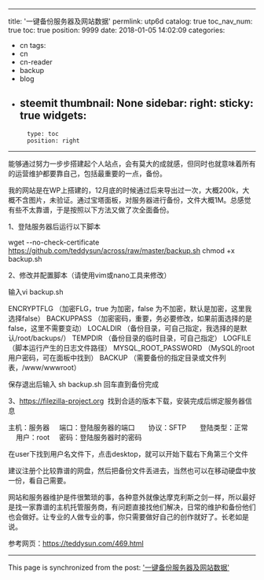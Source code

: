 
---
title: '一键备份服务器及网站数据'
permlink: utp6d
catalog: true
toc_nav_num: true
toc: true
position: 9999
date: 2018-01-05 14:02:09
categories:
- cn
tags:
- cn
- cn-reader
- backup
- blog
- steemit
thumbnail: None
sidebar:
    right:
        sticky: true
widgets:
    -
        type: toc
        position: right
---


能够通过努力一步步搭建起个人站点，会有莫大的成就感，但同时也就意味着所有的运营维护都要靠自己，包括最重要的一点，备份。

我的网站是在WP上搭建的，12月底的时候通过后来导出过一次，大概200k，大概不含图片，未验证。通过宝塔面板，对服务器进行备份，文件大概1M。总感觉有些不太靠谱，于是按照以下方法又做了次全面备份。

1、登陆服务器后运行以下脚本

wget --no-check-certificate https://github.com/teddysun/across/raw/master/backup.sh chmod +x backup.sh

2、修改并配置脚本（请使用vim或nano工具来修改）

输入vi backup.sh

ENCRYPTFLG （加密FLG，true 为加密，false 为不加密，默认是加密，这里我选择false）
BACKUPPASS （加密密码，重要，务必要修改，如果前面选择的是false，这里不需要变动）
LOCALDIR （备份目录，可自己指定，我选择的是默认/root/backups/）
TEMPDIR （备份目录的临时目录，可自己指定）
LOGFILE （脚本运行产生的日志文件路径）
MYSQL_ROOT_PASSWORD （MySQL的root 用户密码，可在面板中找到）
BACKUP （需要备份的指定目录或文件列表，/www/wwwroot）

保存退出后输入 sh backup.sh 回车直到备份完成

3、https://filezilla-project.org  找到合适的版本下载，安装完成后绑定服务器信息

主机：服务器     
端口：登陆服务器的端口      
协议：SFTP      
登陆类型：正常        
用户：root    
密码：登陆服务器时的密码

在user下找到用户名文件下，点击desktop，就可以开始下载右下角第三个文件

建议注册个比较靠谱的网盘，然后把备份文件丢进去，当然也可以在移动硬盘中放一份，看自己需要。

网站和服务器维护是件很繁琐的事，各种意外就像达摩克利斯之剑一样，所以最好是找一家靠谱的主机托管服务商，有问题直接找他们解决，日常的维护和备份他们也会做好。让专业的人做专业的事，你只需要做好自己的创作就好了。长老如是说。

参考网页：https://teddysun.com/469.html

- - -

This page is synchronized from the post: ['一键备份服务器及网站数据'](https://steemit.com/@nostalgic1212/utp6d)
